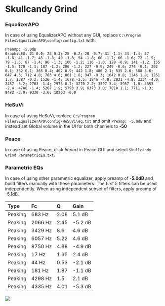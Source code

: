 # Skullcandy Grind

### EqualizerAPO
In case of using EqualizerAPO without any GUI, replace `C:\Program Files\EqualizerAPO\config\config.txt`
with:
```
Preamp: -5.0dB
GraphicEQ: 21 0.0; 23 0.3; 25 -0.2; 28 -0.7; 31 -1.1; 34 -1.4; 37 -1.6; 41 -1.7; 45 -1.8; 49 -1.8; 54 -1.8; 60 -1.7; 66 -1.6; 72 -1.5; 79 -1.5; 87 -1.4; 96 -1.3; 106 -1.2; 116 -1.0; 128 -0.9; 141 -1.2; 155 -1.5; 170 -1.1; 187 -1.2; 206 -1.2; 227 -0.9; 249 -0.6; 274 -0.1; 302 0.1; 332 0.1; 365 0.4; 402 0.9; 442 1.8; 486 2.1; 535 2.6; 588 3.6; 647 4.3; 712 4.8; 783 4.6; 861 1.8; 947 -0.3; 1042 0.8; 1146 1.8; 1261 1.7; 1387 -0.2; 1526 -1.4; 1678 -2.5; 1846 -4.0; 2031 -4.8; 2234 -4.0; 2457 -3.2; 2703 -1.4; 2973 0.7; 3270 2.2; 3597 3.4; 3957 -1.8; 4353 -2.4; 4788 -1.4; 5267 1.9; 5793 3.9; 6373 3.0; 7010 1.1; 7711 -1.3; 8482 -3.9; 9330 -3.6; 10263 -0.0
```

### HeSuVi
In case of using HeSuVi, replace `C:\Program Files\EqualizerAPO\config\HeSuVi\eq.txt` and omit `Preamp:
-5.0dB` and instead set Global volume in the UI for both channels to **-50**

### Peace
In case of using Peace, click *Import* in Peace GUI and select `Skullcandy Grind ParametricEQ.txt`.

### Parametric EQs
In case of using other parametric equalizer, apply preamp of **-5.0dB** and build filters manually
with these parameters. The first 5 filters can be used independently.
When using independent subset of filters, apply preamp of -5.1dB.

| Type    | Fc      |    Q | Gain    |
|:--------|:--------|:-----|:--------|
| Peaking | 683 Hz  | 2.08 | 5.1 dB  |
| Peaking | 2066 Hz | 2.45 | -5.2 dB |
| Peaking | 3429 Hz | 8.6  | 4.6 dB  |
| Peaking | 6057 Hz | 5.22 | 4.6 dB  |
| Peaking | 8750 Hz | 4.88 | -4.9 dB |
| Peaking | 17 Hz   | 1.35 | 2.4 dB  |
| Peaking | 44 Hz   | 0.53 | -2.1 dB |
| Peaking | 181 Hz  | 1.87 | -1.1 dB |
| Peaking | 4298 Hz | 1.5  | 2.1 dB  |
| Peaking | 4335 Hz | 4.01 | -5.3 dB |

![](https://raw.githubusercontent.com/jaakkopasanen/AutoEq/master/results/innerfidelity/sbaf-serious/Skullcandy%20Grind/Skullcandy%20Grind.png)